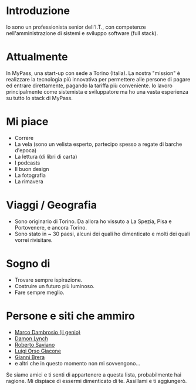 
# Introduzione

Io sono un professionista senior dell'I.T., con competenze nell'amministrazione di sistemi e sviluppo software (full stack).

# Attualmente

In MyPass, una start-up con sede a Torino (Italia). La nostra "mission" è realizzare la tecnologia più innovativa per permettere alle persone di pagare ed entrare direttamente, pagando la tariffa più conveniente. Io lavoro principalmente come sistemista e sviluppatore ma ho una vasta esperienza su tutto lo stack di MyPass.

# Mi piace

- Correre
- La vela (sono un velista esperto, partecipo spesso a regate di barche d'epoca)
- La lettura (di libri di carta)
- I podcasts
- Il buon design
- La fotografia
- La rimavera
# Viaggi / Geografia

- Sono originario di Torino. Da allora ho vissuto a La Spezia, Pisa e Portovenere, e ancora Torino.
- Sono stato in ~ 30 paesi, alcuni dei quali ho dimenticato e molti dei quali vorrei rivisitare.
# Sogno di

- Trovare sempre ispirazione.
- Costruire un futuro più luminoso.
- Fare sempre meglio.
# Persone e siti che ammiro

- [Marco Dambrosio (il genio)](https://twitter.com/makkox)
- [Damon Lynch](https://twitter.com/hondo7890)
- [Roberto Saviano](https://twitter.com/robertosaviano)
- [Luigi Orso Giacone](https://resistenze.org)
- [Gianni Brera](http://www.brera.net/gianni/biografia.html)
- e altri che in questo momento non mi sovvengono...

Se siamo amici e ti senti di appartenere a questa lista, probabilmente hai ragione. Mi dispiace di essermi dimenticato di te. Assillami e ti aggiungerò.
